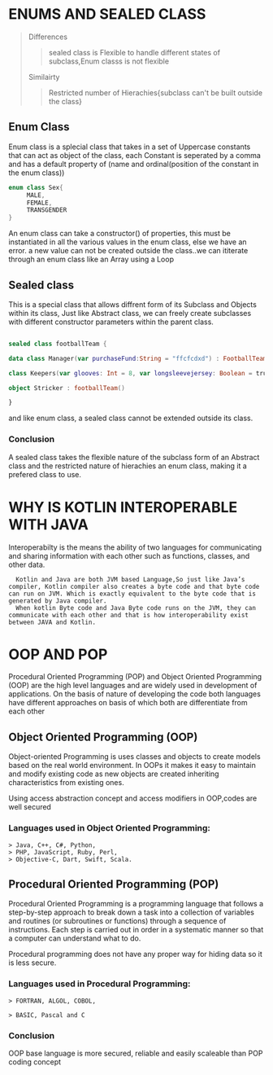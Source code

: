# ENUMS AND SEALED CLASS
> 
>Differences
>
> >sealed class is  Flexible to handle different states of subclass,Enum classs is  not flexible
>
> Similairty
>
>>Restricted number of Hierachies{subclass can't be built outside the class} 
>



## Enum Class

Enum class is a splecial class that takes in a set of Uppercase constants that can act as object of the class, each Constant is seperated by a comma and has a default property of (name and ordinal(position of the constant in the enum class)) 

```kotlin
enum class Sex{
     MALE,
     FEMALE,
     TRANSGENDER
}
```
An enum class can take a constructor() of properties, this must be instantiated in all the various values in the enum class, else we have an error. a new value can not be created outside the class..we can ititerate through an enum class like an Array using a Loop



## Sealed class

This is a special class that allows diffrent form of its Subclass and Objects within its class, Just like  Abstract class, we can freely create subclasses with different constructor parameters within the parent class.

```kotlin

sealed class footballTeam {

data class Manager(var purchaseFund:String = "ffcfcdxd") : FootballTeam()

class Keepers(var glooves: Int = 8, var longsleevejersey: Boolean = true )

object Stricker : footballTeam()

}

```

and like enum class, a sealed class cannot be extended outside its class.

### Conclusion

A sealed class takes the flexible nature of the subclass form of an Abstract class and the restricted nature of hierachies an enum class, making it a prefered class to use.

#  WHY IS KOTLIN INTEROPERABLE WITH JAVA

Interoperabilty is the means the ability of two languages for communicating and sharing information with each other such as functions, classes, and other data.

```
  Kotlin and Java are both JVM based Language,So just like Java’s compiler, Kotlin compiler also creates a byte code and that byte code can run on JVM. Which is exactly equivalent to the byte code that is generated by Java compiler.
  When kotlin Byte code and Java Byte code runs on the JVM, they can communicate with each other and that is how interoperability exist between JAVA and Kotlin.

  ```

# OOP AND POP

Procedural Oriented Programming (POP) and Object Oriented Programming (OOP) are the high level languages and are widely used in development of applications. On the basis of nature of developing the code both languages have different approaches on basis of which both are differentiate from each other


## Object Oriented Programming (OOP)

Object-oriented Programming is uses classes and objects to create models based on the real world environment. In OOPs it makes it easy to maintain and modify existing code as new objects are created inheriting characteristics from existing ones.

Using access abstraction concept and access modifiers in OOP,codes are well secured

###  Languages used in Object Oriented Programming:

```
> Java, C++, C#, Python,
> PHP, JavaScript, Ruby, Perl,
> Objective-C, Dart, Swift, Scala. 

```
## Procedural Oriented Programming (POP)

Procedural Oriented Programming is a programming language that follows a step-by-step approach to break down a task into a collection of variables and routines (or subroutines or functions) through a sequence of instructions. Each step is carried out in order in a systematic manner so that a computer can understand what to do.

Procedural programming does not have any proper way for hiding data so it is less secure.


### Languages used in Procedural Programming:
```
> FORTRAN, ALGOL, COBOL, 

> BASIC, Pascal and C

```
###  Conclusion
OOP base language is more secured, reliable and easily scaleable than POP coding concept

